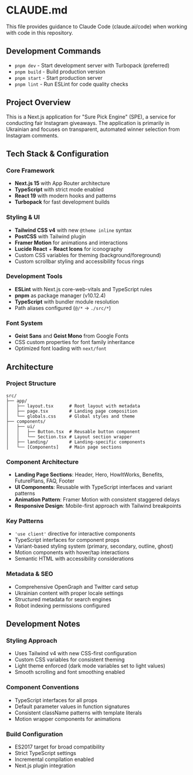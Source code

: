 # CLAUDE.md

This file provides guidance to Claude Code (claude.ai/code) when working with code in this repository.

## Development Commands

- `pnpm dev` - Start development server with Turbopack (preferred)
- `pnpm build` - Build production version
- `pnpm start` - Start production server
- `pnpm lint` - Run ESLint for code quality checks

## Project Overview

This is a Next.js application for "Sure Pick Engine" (SPE), a service for conducting fair Instagram giveaways. The application is primarily in Ukrainian and focuses on transparent, automated winner selection from Instagram comments.

## Tech Stack & Configuration

### Core Framework
- **Next.js 15** with App Router architecture
- **TypeScript** with strict mode enabled
- **React 19** with modern hooks and patterns
- **Turbopack** for fast development builds

### Styling & UI
- **Tailwind CSS v4** with new `@theme inline` syntax
- **PostCSS** with Tailwind plugin
- **Framer Motion** for animations and interactions
- **Lucide React** + **React Icons** for iconography
- Custom CSS variables for theming (background/foreground)
- Custom scrollbar styling and accessibility focus rings

### Development Tools
- **ESLint** with Next.js core-web-vitals and TypeScript rules
- **pnpm** as package manager (v10.12.4)
- **TypeScript** with bundler module resolution
- Path aliases configured (`@/*` → `./src/*`)

### Font System
- **Geist Sans** and **Geist Mono** from Google Fonts
- CSS custom properties for font family inheritance
- Optimized font loading with `next/font`

## Architecture

### Project Structure
```
src/
├── app/
│   ├── layout.tsx      # Root layout with metadata
│   ├── page.tsx        # Landing page composition
│   └── globals.css     # Global styles and theme
├── components/
│   ├── ui/
│   │   ├── Button.tsx  # Reusable button component
│   │   └── Section.tsx # Layout section wrapper
│   ├── landing/        # Landing-specific components
│   └── [Components]    # Main page sections
```

### Component Architecture
- **Landing Page Sections**: Header, Hero, HowItWorks, Benefits, FuturePlans, FAQ, Footer
- **UI Components**: Reusable with TypeScript interfaces and variant patterns
- **Animation Pattern**: Framer Motion with consistent staggered delays
- **Responsive Design**: Mobile-first approach with Tailwind breakpoints

### Key Patterns
- `'use client'` directive for interactive components
- TypeScript interfaces for component props
- Variant-based styling system (primary, secondary, outline, ghost)
- Motion components with hover/tap interactions
- Semantic HTML with accessibility considerations

### Metadata & SEO
- Comprehensive OpenGraph and Twitter card setup
- Ukrainian content with proper locale settings
- Structured metadata for search engines
- Robot indexing permissions configured

## Development Notes

### Styling Approach
- Uses Tailwind v4 with new CSS-first configuration
- Custom CSS variables for consistent theming
- Light theme enforced (dark mode variables set to light values)
- Smooth scrolling and font smoothing enabled

### Component Conventions
- TypeScript interfaces for all props
- Default parameter values in function signatures
- Consistent className patterns with template literals
- Motion wrapper components for animations

### Build Configuration
- ES2017 target for broad compatibility
- Strict TypeScript settings
- Incremental compilation enabled
- Next.js plugin integration